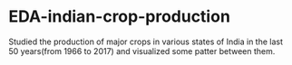 # EDA-indian-crop-production
Studied the production of major crops in various states of India in the last 50 years(from 1966 to 2017) and visualized some patter between them.
